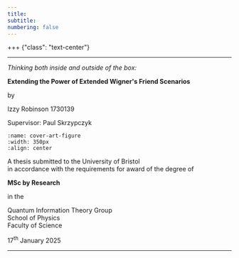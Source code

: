 ```yaml
---
title:
subtitle: 
numbering: false
---
```


+++ {"class": "text-center"}

---

*Thinking both inside and outside of the box:*

**Extending the Power of Extended Wigner's Friend Scenarios**

by

Izzy Robinson
1730139

Supervisor: Paul Skrzypczyk

```{figure} cover-art.png
:name: cover-art-figure
:width: 350px
:align: center
```

A thesis submitted to the University of Bristol  
in accordance with the requirements for award of the degree of 

**MSc by Research**

in the 

Quantum Information Theory Group  
School of Physics  
Faculty of Science

17$^{\textrm{th}}$ January 2025

---